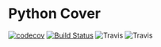 # Python Cover
[![codecov](https://codecov.io/gh/Antoch03/python_cov/branch/master/graph/badge.svg)](https://codecov.io/gh/Antoch03/python_cov)
[![Build Status](https://travis-ci.org/Antoch03/python_cov.svg?branch=master)](https://travis-ci.org/Antoch03/python_cov)
![Travis](https://img.shields.io/travis/com/Antoch03/python_cov?logo=travis&style=flat-square)
![Travis](https://travis-ci.org/Antoch03/python_cov)

